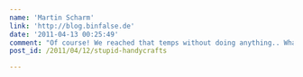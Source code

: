 ```yaml
---
name: 'Martin Scharm'
link: 'http://blog.binfalse.de'
date: '2011-04-13 00:25:49'
comment: "Of course! We reached that temps without doing anything.. What will happen if this server is going to compute!?\n\nUnfortunately we didn't have any meat, would have been best time to barbecue..."
post_id: /2011/04/12/stupid-handycrafts

---
```



